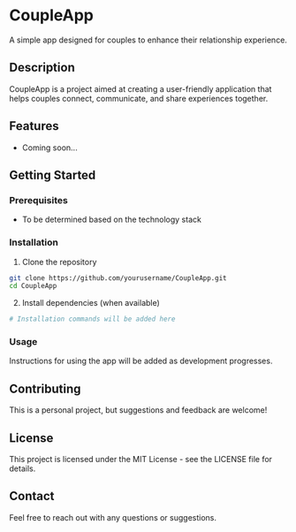 # CoupleApp

A simple app designed for couples to enhance their relationship experience.

## Description

CoupleApp is a project aimed at creating a user-friendly application that helps couples connect, communicate, and share experiences together.

## Features

- Coming soon...

## Getting Started

### Prerequisites

- To be determined based on the technology stack

### Installation

1. Clone the repository
```bash
git clone https://github.com/yourusername/CoupleApp.git
cd CoupleApp
```

2. Install dependencies (when available)
```bash
# Installation commands will be added here
```

### Usage

Instructions for using the app will be added as development progresses.

## Contributing

This is a personal project, but suggestions and feedback are welcome!

## License

This project is licensed under the MIT License - see the LICENSE file for details.

## Contact

Feel free to reach out with any questions or suggestions.